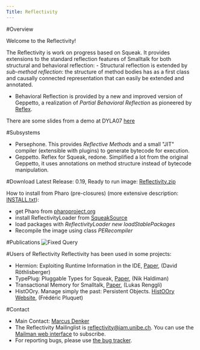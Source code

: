 ```yaml
---
Title: Reflectivity
---
```


#Overview

Welcome to the Reflectivity!

The Reflectivity is work on progress based on Squeak. It provides extensions to the standard reflection features of Smalltalk for both structural and behavioral reflection: - Structural reflection is extended by *sub-method reflection*: the structure of method bodies has as a first class and causally connected representation that can easily be extended and annotated.

-  Behavioral Reflection is provided by a new and improved version of Geppetto, a realization of *Partial Behavioral Reflection* as pioneered by [Reflex](http://pleiad.dcc.uchile.cl/reflex).

There are some slides from a demo at DYLA07 [here](http://www.iam.unibe.ch/~denker/talks/07DYLA/07ReflectivityDylan.pdf) 

#Subsystems

-  Persephone. This provides *Reflective Methods* and a small "JIT" compiler (extensible with plugins) to generate bytecode for execution.
-  Geppetto. Reflex for Squeak, redone. Simplified a lot from the original Geppetto, it uses annotations on method structure instead of bytecode manipulation. 

#Download
Latest Release: 0.19, Ready to run image: [Reflectivity.zip](%assets_url%/download/reflectivity/reflectivity.zip) 

How to install from Pharo (pre-closures) (more extensive description: [INSTALL.txt](%assets_url%/download/reflectivity/INSTALL.txt)): 

-  get Pharo from [pharoproject.org](http://pharoproject.org)
-  install ReflectivityLoader from [SqueakSource](http://www.squeaksource.com/Reflectivity.html)
-  load packages with *ReflectivityLoader new loadStablePackages*
-  Recompile the image using class *PERecompiler* 

#Publications
![Fixed Query](%base_url%/scgbib/fixedquery)

#Users of Reflectivity
 Reflectivity has been used in some projects: 

-  Hermion: Exploiting Runtime Information in the IDE, [Paper](%base_url%/scgbib), (David R&ouml;thlisberger)
-  TypePlug: Pluggable Types for Squeak, [Paper](%base_url%/scgbib), (Nik Haldiman)
-  Transactional Memory for Smalltalk, [Paper](%base_url%/scgbib), (Lukas Renggli)
-  HistOOry. Manage simply the past: Persistent Objects. [HistOOry Website](http://decomp.ulb.ac.be/frdricpluquet/researchactivities/histoory/), (Fr&eacute;d&eacute;ric Pluquet) 

#Contact

- Main Contact: [Marcus Denker](http://marcusdenker.de/) 
- The Reflectivity Mailinglist is reflectivity@iam.unibe.ch. You can use the [Mailman web interface](https://www.iam.unibe.ch/mailman/listinfo/reflectivity) to subscribe. 
- For reporting bugs, please use [the bug tracker](http://code.google.com/p/reflectivity/issues/list).
